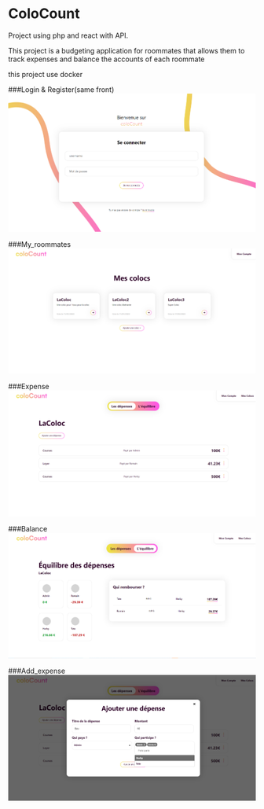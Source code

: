 # ColoCount
<p>Project using php and react with API.</p>
<p>This project is a budgeting application for roommates that allows them to track expenses and balance the accounts of each roommate</p>

this project use docker

###Login & Register(same front)
![App Screenshot](https://github.com/TisoOfficiel/ColoCount/blob/main/screenshort/login.PNG)

###My_roommates
![App Screenshot](https://github.com/TisoOfficiel/ColoCount/blob/main/screenshort/mes_colocs.PNG)

###Expense
![App Screenshot](https://github.com/TisoOfficiel/ColoCount/blob/main/screenshort/Depenses.PNG)

###Balance
![App Screenshot](https://github.com/TisoOfficiel/ColoCount/blob/main/screenshort/equilibre.PNG)

###Add_expense
![App Screenshot](https://github.com/TisoOfficiel/ColoCount/blob/main/screenshort/add_depense.PNG)

